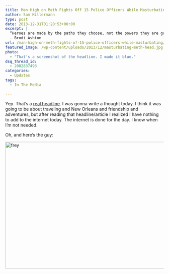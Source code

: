 ```yaml
---
title: Man High on Meth Fights Off 15 Police Officers While Masturbating.
author: Sam Killermann
type: post
date: 2013-12-31T01:28:53+00:00
excerpt: |
  “Heroes are made by the paths they choose, not the powers they are graced with.” 
  - Brodi Ashton
url: /man-high-on-meth-fights-of-15-police-officers-while-masturbating/
featured_image: /wp-content/uploads/2013/12/masturbating-meth-head.jpg
photo:
  - "That's a screenshot of the headline. I made it blue."
dsq_thread_id:
  - 2082837493
categories:
  - Updates
tags:
  - In The Media

---
```

Yep. That&#8217;s a <a href="http://www.huffingtonpost.co.uk/2013/12/30/andrew-frey-meth-masturbating_n_4518225.html?utm_hp_ref=uk" target="_blank">real headline</a>. I was gonna write a thought today. I think it was going to be about traveling and New Orleans and friendship and adventures, but after reading that headline/article I realized I have nothing to add to the internet today. The internet is done for the day. I know when I&#8217;m not needed.

Oh, and here&#8217;s the guy:

[<img class="alignnone size-full wp-image-460 lazy-load" alt="frey" data-src="http://samkillermann.wpengine.com/wp-content/uploads/2013/12/frey.jpg" width="570" height="403" srcset="/wp-content/uploads/2013/12/frey.jpg 570w, /wp-content/uploads/2013/12/frey-300x212.jpg 300w" sizes="(max-width: 570px) 100vw, 570px" />][1]

 

 [1]: http://samkillermann.wpengine.com/wp-content/uploads/2013/12/frey.jpg